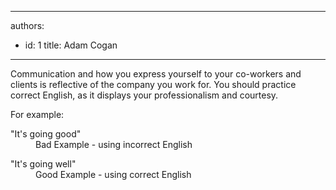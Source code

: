 

---
authors:
  - id: 1
    title: Adam Cogan
---




<span class='intro'> <p>
                    Communication and how you express yourself to your co-workers and clients is reflective
                    of the company you work for. You should&#160;practice correct English,
                    as it displays your professionalism and courtesy.&#160;</p><p>​For example&#58;
                </p> </span>

<dl class="bad">
                    <dt>&quot;It's going good&quot; </dt>
                    <dd>
                        Bad Example - using incorrect English</dd></dl>
                <dl class="good">
                    <dt>&quot;It's going well&quot;</dt>
<dd>Good Example - using correct English</dd></dl>


